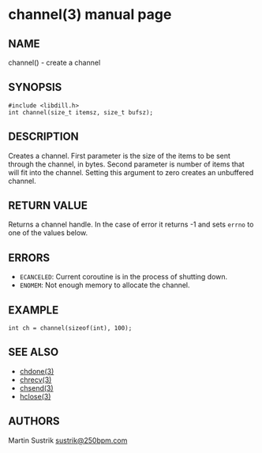 # channel(3) manual page

## NAME

channel() - create a channel

## SYNOPSIS

```
#include <libdill.h>
int channel(size_t itemsz, size_t bufsz);
```

## DESCRIPTION

Creates a channel. First parameter is the size of the items to be sent through the channel, in bytes. Second parameter is number of items that will fit into the channel. Setting this argument to zero creates an unbuffered channel.

## RETURN VALUE

Returns a channel handle. In the case of error it returns -1 and sets `errno` to one of the values below.

## ERRORS

* `ECANCELED`: Current coroutine is in the process of shutting down.
* `ENOMEM`: Not enough memory to allocate the channel.

## EXAMPLE

```
int ch = channel(sizeof(int), 100);
```

## SEE ALSO

* [chdone(3)](chdone.html)
* [chrecv(3)](chrecv.html)
* [chsend(3)](chsend.html)
* [hclose(3)](hclose.html)

## AUTHORS

Martin Sustrik <sustrik@250bpm.com>

